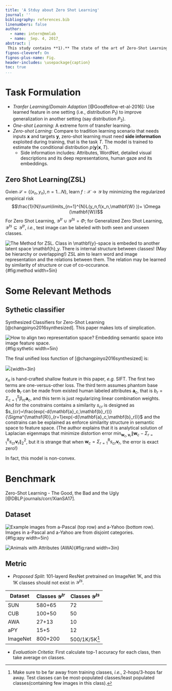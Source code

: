 ```yaml
---
title: 'A Stduy about Zero Shot Learning'
journal: ''
bibliography: references.bib
linenumbers: false
author:
  - name: intern@mmlab
  - name: _Sep. 4, 2017_
abstract: |
 This study contains **1).** The state of the art of Zero-Shot Learning(_ZSL_). **2).** Benchmark and evaluation metric for ZSL. **3).** Insights and proposals for our stduy.
fignos-cleveref: On
fignos-plus-name: Fig.
header-includes: \usepackage{caption}
toc: true
...
```


<!-- # TODO
- zero-shot dataset
- evaluation and train method and metric
- the state of the art
    - semantic autoencoder for single-shot
    - zero-shot learning code & data
    - sythetic classifier fot zero-shot [@changpinyo2016synthesized] -->


# Task Formulation
- _Tranfer Learning_/_Domain Adaption_ [@Goodfellow-et-al-2016]: Use learned feature in one setting (i.e., distribution $P_1$)  to improve generalization in another setting (say distribution $P_2$).
- _One-shot Learning_: A extreme form of transfer learning.
- _Zero-shot Larning_: Compare to tradition learning scenario that needs  inputs $\mathbf{x}$ and targets $\mathbf{y}$, zero-shot learning must need **side information** exploited during training, that is the task ${T}$. The  model is trained to estimate the conditional distribution $p(\mathbf{y}|\mathbf{x},T)$.
    - Side information includes: Attributes, WordNet, detailed visual descriptions and its deep representations, human gaze and its embeddings.

## Zero Shot Learning(ZSL)

Gvien $\mathcal{S}=\{(x_n,y_n),n=1...N\}$, learn $f:\mathcal{X} \rightarrow \mathcal{Y}$ by minimizing the regularized empirical risk
$$\frac{1}{N}\sum\limits_{n=1}^{N}L(y_n,f(x_n,\mathbf{W} ))+ \Omega (\mathbf{W})$$
For Zero Shot Learning, $\mathcal{Y}^{tr} \cup \mathcal{Y}^{ts}=\Phi$; for  Generalized  Zero Shot Learning, $\mathcal{Y}^{ts} \subseteq \mathcal{Y}^{tr}$, _i.e._, test image can be labeled with both seen and unseen classes.

![The Method for ZSL. Class in $\mathbf{y}$-space is embeded to another latent space $\mathbf{h}_y$. There is internal structure between classes! (May be hierarchy or overlapping!) ZSL aim to learn word and image representation and the relations between them. The relation may be learned by similarity of structure or cue of co-occurance.](assets/markdown-img-paste-20170904001525722.png){#fig:method width=5in}

# Some Relevant Methods
## Sythetic classifier
Synthesized Classifiers for Zero-Shot Learning [@changpinyo2016synthesized]. This paper makes lots of simplication.

![How to align two representation space? Embedding semantic space into image feature space.](assets/markdown-img-paste-20170904003209472.png){#fig:sythetic width=5in}

The final unified loss function of [@changpinyo2016synthesized] is:

![](assets/markdown-img-paste-20170904003229338.png){width=3in}

$x_n$ is hand-crafted shallow feature in this paper, _e.g._ SIFT. The first two terms are one-versus-other loss. The third term assumes phantom base code $\mathbf{b}_r$ can be made from existed human labeled attributes $\mathbf{a}_c$, that is $b_r=\Sigma^{ \mathsf{S}}_{c=1} \beta_{rc} \mathbf{a}_c$, and this term is just regularizing linear combination weights. And for the constrains contains a similarity $s_{cr}$ is designed as $s_{cr}=\frac{exp(-d(\mathbf{a}_c,\mathbf{b}_r))}{\Sigma^{\mathsf{R}}_{r=1}exp(-d(\mathbf{a}_c,\mathbf{b}_r))}$ and the constrains can be explained as enforce similarity structure in semantic space to feature space. (The author explains that it is analytical solution of Laplacian eigenmaps that minimize distortion error $\min_{\mathbf{w}_c,\mathbf{v}_r} \|\mathbf{w}_c-\Sigma_{r=1}^{\mathsf{R}}s_{cr}\mathbf{v}_r\|_2^2$, but it is strange that when $\mathbf{w}_c=\Sigma_{r=1}^{\mathsf{R}}s_{cr}\mathbf{v}_r$, the error is exact zero!)

In fact, this model is non-convex.


# Benchmark
Zero-Shot Learning - The Good, the Bad and the Ugly [@DBLP:journals/corr/XianSA17].

## Dataset

![Example images from [a-Pascal](http://vision.cs.uiuc.edu/attributes/) (top row) and a-Yahoo (bottom row). Images in a-Pascal and a-Yahoo are from disjoint categories.](assets/markdown-img-paste-20170904203328646.png){#fig:apy width=5in}

![Animals with Attributes (AWA)](assets/markdown-img-paste-20170904204025851.png){#fig:rand width=3in}

<!-- - Caltech-UCSD-Birds 200-2011 (CUB)
- SUN
- ImageNet -->

## Metric

- *Proposed Split*: 101-layerd ResNet pretrained on ImageNet 1K, and this 1K classes should not exist in $\mathcal{Y}^{ts}$.

| Dataset | Classes  $\mathcal{Y}^{tr}$ | Classes   $\mathcal{Y}^{ts}$ |
| ------- | --------------------------- | ---------------------------- |
| SUN     | 580+65                      | 72                           |
|CUB         |100+50                             |50                              |
|AWA   |27+13   |10   |
|aPY   |15+5   |12   |
|ImageNet   | 800+200  | 500/1K/5K[^fn]  |

[^fn]: Make sure to be far away from training classes, _i.e._, 2-hops/3-hops far away. Test classes can be most-populated classes/least populated classes(containing few images in this class).

- *Evaluatioin Critetia*: First calculate top-1 accuracy for each class, then take average on classes.



<!-- CUB      |                               |                                |                                   |
|   |   |   |   |
AWA      |                               |                                |                                   |
aPY      |                               |                                |                                   |
ImageNet |                               |                                |                                   | -->




<!--
Latent Attribute embedding

![](assets/markdown-img-paste-20170903161828726.png)
![](assets/markdown-img-paste-20170903162356559.png)
![](assets/markdown-img-paste-20170903162527609.png)


![](assets/markdown-img-paste-20170903160139847.png)
![](assets/markdown-img-paste-20170903160312111.png)
![](assets/markdown-img-paste-20170903161635840.png)


![](assets/markdown-img-paste-20170903163549781.png)
![](assets/markdown-img-paste-20170903163608233.png)
![](assets/markdown-img-paste-2017090322205947.png)
![](assets/markdown-img-paste-20170903222411866.png)
![](assets/markdown-img-paste-2017090322242065.png) -->
